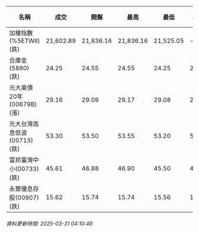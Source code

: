 | 名稱 | 成交 | 開盤 | 最高 | 最低 | 均價 | 成交金額(億) | 昨收 | 漲跌幅 | 漲跌 | 總量 | 昨量 | 振幅 |
| -------- | -------- | -------- | -------- |-------- | -------- | -------- |-------- |-------- |-------- | -------- | -------- |-------- |
|加權指數(%5ETWII) (跌)|21,602.89|21,836.16|21,836.16|21,525.05|-|3,151.10|21,951.76|1.59%|348.87|6,733,114|0|1.42%|
|合庫金(5880) (跌)|24.25|24.55|24.55|24.25|24.34|2.99|24.60|1.42%|0.35|12,292|7,193|1.22%|
|元大美債20年(00679B) (漲)|29.16|29.09|29.17|29.08|29.13|8.14|29.10|0.21%|0.06|27,936|29,002|0.31%|
|元大台灣高息低波(00713) (跌)|53.30|53.50|53.55|53.20|53.37|11.79|53.65|0.65%|0.35|22,092|10,392|0.65%|
|富邦臺灣中小(00733) (跌)|45.61|46.88|46.90|45.50|45.95|1.26|47.08|3.12%|1.47|2,734|1,123|2.97%|
|永豐優息存股(00907) (跌)|15.62|15.74|15.74|15.56|15.62|0.293|15.76|0.89%|0.14|1,877|1,600|1.14%|
###### 資料更新時間: 2025-03-31 04:10:49